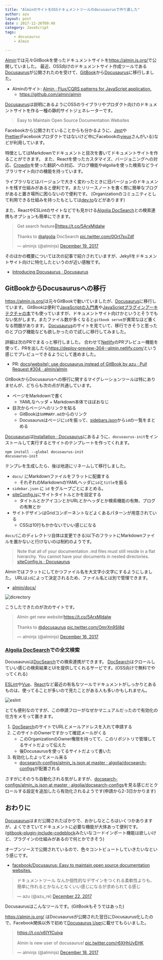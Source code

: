 ```yaml
---
title: "AlminのサイトをOSSドキュメントツールのdocusaurusで作り直した"
author: azu
layout: post
date : 2017-12-26T09:48
category: JavaScript
tags:
    - docusaurus
    - Almin

---
```


[Almin](https://github.com/almin/almin "Almin")では元々GitBookを使ったドキュメントサイトを<https://almin.js.org/>で公開していました。
最近、OSS向けのドキュメントサイト作成ツールである[Docusaurus](https://docusaurus.io/ "Docusaurus")が公開されたのを受けて、[GitBook](https://www.gitbook.com/)から[Docusaurus](https://docusaurus.io/ "Docusaurus")に移行しました。

- Alminのサイト: [Almin · Flux/CQRS patterns for JavaScript application.](https://almin.js.org/ "Almin · Flux/CQRS patterns for JavaScript application.")
	- <https://github.com/almin/almin>

[Docusaurus](https://docusaurus.io/ "Docusaurus")は説明にあるようにOSSのライブラリやプロダクト向けのドキュメントサイトを作る一種の静的サイトジェネレーターです。

> Easy to Maintain Open Source Documentation Websites

Facebookから公開されていることからも分かるように、[Jest](http://facebook.github.io/jest/ "Jest")や[Prettier](https://prettier.io/ "Prettier")(Facebookプロダクトではないけど中にFacebookの[vjeux](https://github.com/vjeux "vjeux")さんがいる)などが利用しています。

特徴としてはMarkdownでドキュメントと目次を書いてドキュメントサイトを作ることができます。
また、Reactを使ったカスタマイズ、バージョニングへの対応、[Crowdin](https://crowdin.com/ "Crowdin")を使った翻訳への対応、ブログ機能やalgoliaを使った検索などライブラリサイト向けの機能を持っています。

ライブラリなどはバージョンで大きく変わったときに旧バージョンのドキュメントを残す仕組みがあると便利です。またリリースノートを書く際に簡単なブログがあると置き場所に困らないので便利です。
(Organizationのコミュニティとして利用できる仕組みを持ったもとしては[dev.to](https://dev.to/)などがあります)

また、ReactやESLintのサイトなどでも見かける[Algolia DocSearch](https://community.algolia.com/docsearch/ "DocSearch")との検索連携もオプションも簡単にできます。

<blockquote class="twitter-tweet" data-lang="en"><p lang="en" dir="ltr">Get search feature🔎<a href="https://t.co/5ArxMldalw">https://t.co/5ArxMldalw</a><br><br>Thanks to <a href="https://twitter.com/algolia?ref_src=twsrc%5Etfw">@algolia</a> DocSearch <a href="https://t.co/0Ort7svZdf">pic.twitter.com/0Ort7svZdf</a></p>&mdash; alminjs (@alminjs) <a href="https://twitter.com/alminjs/status/943113112193941504?ref_src=twsrc%5Etfw">December 19, 2017</a></blockquote>
<script async src="https://platform.twitter.com/widgets.js" charset="utf-8"></script>


そのほかの概要については次の記事で紹介されていますが、Jekyllをドキュメントサイト向けに特化したというのが近い感触です。

- [Introducing Docusaurus · Docusaurus](https://docusaurus.io/blog/2017/12/14/introducing-docusaurus.html "Introducing Docusaurus · Docusaurus")

## GitBookからDocusaurusへの移行

<https://almin.js.org/>は元々GitBookで動いていましたが、[Docusaurus](https://docusaurus.io/ "Docusaurus")に移行しています。
GitBookは便利で[JavaScriptの入門書](https://github.com/asciidwango/js-primer)や[JavaScriptプラグインアーキテクチャの本](https://github.com/azu/JavaScript-Plugin-Architecture "JavaScriptプラグインアーキテクチャの本")でも使っていますが、ドキュメントサイト向けかというとそうでもない気がします。またファイル数が多くなると`gitbook serve`が異常なほど重くなる問題があります。
[Docusaurus](https://docusaurus.io/ "Docusaurus")のサイトを見ていて、移行できそうと思ったのとブログ機能なども欲しかったので試しに移行してみました。

詳細は次のPRでまるっと移行しました。
合わせて[Netlify](https://www.netlify.com/ "Netlify")のPRプレビュー機能を使って、PRを出したら<https://deploy-preview-304--almin.netlify.com/>という感じでプレビューできるようにして進めました。

- PR: [docs(website): use docusaurus instead of GitBook by azu · Pull Request #304 · almin/almin](https://github.com/almin/almin/pull/304 "docs(website): use docusaurus instead of GitBook by azu · Pull Request #304 · almin/almin")

GitBookからDocusaurusへの移行に関するマイグレーションツールは特にありませんが、どちらも次の点が共通しています。

- ページをMarkdownで書く
	- YAMLなヘッダ + Markdown本体でほぼおなじ
- 目次からページへのリンクを貼る
	- GitBookは`SUMMARY.md`からのリンク
	- Docusaurusはページに`id`を振って、[sidebars.json](https://github.com/almin/almin/blob/master/website/sidebars.json "sidebars.json")から`id`の一覧をまとめる


[Docusaurus](https://docusaurus.io/ "Docusaurus")は[Installation · Docusaurus](https://docusaurus.io/docs/en/installation.html "Installation · Docusaurus")にあるように、`docusaurus-init`をインストールして実行するとサイトのテンプレートを作ってくれます。

```
npm install --global docusaurus-init
docusaurus-init
```

テンプレを生成したら、後は地道にリネームして移行しました。

- `docs/` にMarkdownファイルをフラットに配置する
	- それぞれのMarkdownのYAMLヘッダに`id`と`title`を振る
- `sidebar.json` に `id` をグループごとにまとめる。
- [siteConfig.js](https://github.com/almin/almin/blob/master/website/siteConfig.js "siteConfig.js")にサイトタイトルとかを設定する
	- タイトルとかアイコンとかURLとかヘッダとか検索機能の有無、ブログの有無とか
- サイトデザインはGridコンポーネントなどよくあるパターンが用意されている
	- CSSは10行もかかないでいい感じになる
	
`docs/`(このディレクトリ自体は変更できる)以下のフラットにMarkdownファイルを置かないと行けないのは制約のようです。
	
> Note that all of your documentation .md files must still reside in a flat hierarchy. You cannot have your documents in nested directories.   
> [siteConfig.js · Docusaurus](https://docusaurus.io/docs/en/site-config.html#optional-fields "siteConfig.js · Docusaurus")


Alminではフラットにしてかつファイル名を大文字小文字にするようにしました。
URLは`id`によって決定されるため、ファイル名とは別で管理できます。

- [almin/docs/](https://github.com/almin/almin/tree/master/docs "almin/docs/")

![dicrectory](http://efcl.info/wp-content/uploads/2017/12/26-1514284267.png)

こうしたできたのが次のサイトです。

<blockquote class="twitter-tweet" data-lang="en"><p lang="en" dir="ltr">Almin get new website!<a href="https://t.co/5ArxMldalw">https://t.co/5ArxMldalw</a><br><br>Thanks to <a href="https://twitter.com/docusaurus?ref_src=twsrc%5Etfw">@docusaurus</a> <a href="https://t.co/OmrXn9SI8d">pic.twitter.com/OmrXn9SI8d</a></p>&mdash; alminjs (@alminjs) <a href="https://twitter.com/alminjs/status/942068484560715776?ref_src=twsrc%5Etfw">December 16, 2017</a></blockquote>
<script async src="https://platform.twitter.com/widgets.js" charset="utf-8"></script>

### [Algolia DocSearch](https://community.algolia.com/docsearch/ "DocSearch")での全文検索

Docusaurusは[DocSearch](https://community.algolia.com/docsearch/ "DocSearch")での検索連携ができます。
[DocSearch](https://community.algolia.com/docsearch/ "DocSearch")はクロールしていい感じの検索結果とUIを提供してくれるサービです。(OSS向けで無料でやってくれる)

[ESLint](https://eslint.org/)や[Vue](vuejs.org/guide/)、[React](https://reactjs.org/)など最近の有名なツールでドキュメントがしっかりとあるものは、使ってることが多いので見たことがある人も多いかもしれません。

![eslint](http://efcl.info/wp-content/uploads/2017/12/26-1514284622.png)

とても便利なのですが、この申請フローがなぜかマニュアルだったので有効化の仕方をメモって置きます。

1. [DocSearch](https://community.algolia.com/docsearch/ "DocSearch")のサイトでURLとメールアドレスを入れて申請する
2. このサイトのOwnerですかって確認メールがくる
	- このOrganizationのOwner権限を持ってて、このリポジトリで管理してるサイトだよって伝えた
	- 後Docusaurusを使ってるサイトだよって書いた
3. 有効化したよってメール来る
	- [docsearch-configs/almin_js.json at master · algolia/docsearch-configs](https://github.com/algolia/docsearch-configs/blob/master/configs/almin_js.json "docsearch-configs/almin_js.json at master · algolia/docsearch-configs")が配置される

さすがにそのうち自動化される気がしますが、[docsearch-configs/almin_js.json at master · algolia/docsearch-configs](https://github.com/algolia/docsearch-configs/blob/master/configs/almin_js.json "docsearch-configs/almin_js.json at master · algolia/docsearch-configs")を見る感じだとクロールする設定を追加したら有効化されるようです(申請から2-3日かかります)

## おわりに

[Docusaurus](https://docusaurus.io/ "Docusaurus")はまだ公開されたばかりで、おかしなところはいくつかありますが、よくできていてドキュメントに必要な機能が大体あって便利です。
([gitbook-plugin-include-codeblock](https://github.com/azu/gitbook-plugin-include-codeblock "gitbook-plugin-include-codeblock")みたいなコードインポート機能は欲しいけど、プラグインの仕組みがあるので何とかできそう)

オープンソースで公開されているので、色々コントビュートしていきたいなという感じです。

- [facebook/Docusaurus: Easy to maintain open source documentation websites.](https://github.com/facebook/Docusaurus "facebook/Docusaurus: Easy to maintain open source documentation websites.")


<blockquote class="twitter-tweet" data-lang="en"><p lang="ja" dir="ltr">ドキュメントツール なんか個性的なデザインをつくれる柔軟性よりも、簡単に作れるとかなんとなくいい感じになるが求められてる感じ</p>&mdash; azu (@azu_re) <a href="https://twitter.com/azu_re/status/944196537126567937?ref_src=twsrc%5Etfw">December 22, 2017</a></blockquote>
<script async src="https://platform.twitter.com/widgets.js" charset="utf-8"></script>

Docusaurusはこんなツールです。(GitBookもそうではあった)

<https://almin.js.org/> はDocusaurusが公開された翌日にDocusaurus化したので、Facebook関係以外で初めて[Docusaurus User](docusaurus.io/en/users.html)に載せてもらいました。

<blockquote class="twitter-tweet" data-lang="en"><p lang="en" dir="ltr"><a href="https://t.co/x6IYfCujya">https://t.co/x6IYfCujya</a><br><br>Almin is new user of docusaurus! <a href="https://t.co/r6XHhUvEHK">pic.twitter.com/r6XHhUvEHK</a></p>&mdash; alminjs (@alminjs) <a href="https://twitter.com/alminjs/status/942896757024866304?ref_src=twsrc%5Etfw">December 18, 2017</a></blockquote>
<script async src="https://platform.twitter.com/widgets.js" charset="utf-8"></script>
